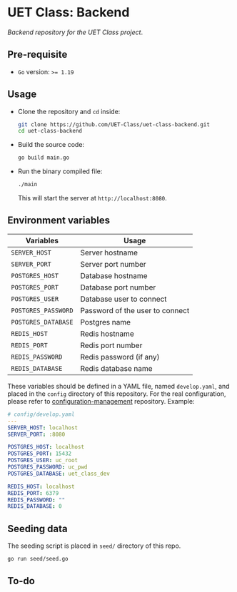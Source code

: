 # UET Class: Backend

*Backend repository for the UET Class project*.

## Pre-requisite

- `Go` version: `>= 1.19`

## Usage

- Clone the repository and `cd` inside:
  ``` bash
  git clone https://github.com/UET-Class/uet-class-backend.git
  cd uet-class-backend
  ```

- Build the source code:
  ``` bash
  go build main.go
  ```

- Run the binary compiled file:
  ``` bash
  ./main
  ```

  This will start the server at `http://localhost:8080`.

## Environment variables

| Variables           | Usage                           |
| ------------------- | ------------------------------- |
| `SERVER_HOST`       | Server hostname                 |
| `SERVER_PORT`       | Server port number              |
| `POSTGRES_HOST`     | Database hostname               |
| `POSTGRES_PORT`     | Database port number            |
| `POSTGRES_USER`     | Database user to connect        |
| `POSTGRES_PASSWORD` | Password of the user to connect |
| `POSTGRES_DATABASE` | Postgres name                   |
| `REDIS_HOST`        | Redis hostname                  |
| `REDIS_PORT`        | Redis port number               |
| `REDIS_PASSWORD`    | Redis password (if any)         |
| `REDIS_DATABASE`    | Redis database name             |


These variables should be defined in a YAML file, named `develop.yaml`, and placed in the `config` directory of this repository.
For the real configuration, please refer to [configuration-management](https://github.com/uet-class/configuration-management) repository.
Example: 

``` yaml
# config/develop.yaml
---
SERVER_HOST: localhost
SERVER_PORT: :8080

POSTGRES_HOST: localhost
POSTGRES_PORT: 15432
POSTGRES_USER: uc_root
POSTGRES_PASSWORD: uc_pwd
POSTGRES_DATABASE: uet_class_dev

REDIS_HOST: localhost
REDIS_PORT: 6379
REDIS_PASSWORD: ""
REDIS_DATABASE: 0
```

## Seeding data

The seeding script is placed in `seed/` directory of this repo.

``` bash
go run seed/seed.go
```
## To-do

